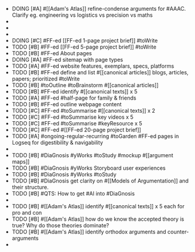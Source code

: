 - DOING [#A] #[[Adam's Atlas]] refine-condense arguments for #AAAC. Clarify eg. engineering vs logistics vs precision vs maths
-
-
-
- DOING [#C] #FF-ed [[FF-ed 1-page project brief]] #toWrite
- TODO [#B] #FF-ed [[FF-ed 5-page project brief]] #toWrite
- TODO [#B] #FF-ed About pages
- DOING [#A] #FF-ed sitemap with page types
- TODO [#A] #FF-ed website features, exemplars, specs, platforms
- TODO [#B] #FF-ed define and list #[[canonical articles]] blogs, articles, papers; prioritized #toWrite
- TODO [#B] #toOutline #toBrainstorm #[[canonical articles]]
- TODO [#B] #FF-ed identify #[[canonical texts]] x 5
- TODO [#A] #FF-ed #half-page for family & friends
- TODO [#B] #FF-ed outline webpage content
- TODO [#C] #FF-ed #toSummarise #[[canonical texts]] x 2
- TODO [#C] #FF-ed #toSummarise key videos x 5
- TODO [#C] #FF-ed #toSummarise #keyResource x 5
- TODO [#C] #FF-ed #[[FF-ed 20-page project brief]]
- TODO [#A] #ongoing-regular-recurring #toGarden #FF-ed pages in Logseq for digestibility & navigability
-
- TODO [#B] #DiaGnosis #yWorks #toStudy #mockup #[[argument maps]]
- TODO [#B] #DiaGnosis #yWorks Storyboard user experiences
- TODO [#B] #DiaGnosis #yWorks #toStudy
- TODO [#B] #DiaGnosis get clarity on #[[Models of Argumentation]] and their structure.
- TODO [#B] #QTS: How to get #AI into #DiaGnosis
-
- TODO [#B] #[[Adam's Atlas]] identify #[[canonical texts]] x 5 each for pro and con
- TODO [#B] #[[Adam's Atlas]] how do we know the accepted theory is true? Why do those theories dominate?
- TODO [#B] #[[Adam's Atlas]] identify orthodox arguments and counter-arguments
-